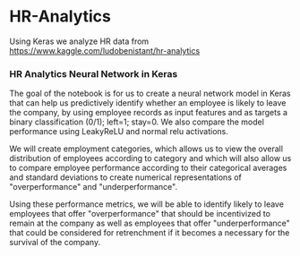 # HR-Analytics
Using Keras we analyze HR data from https://www.kaggle.com/ludobenistant/hr-analytics

### HR Analytics Neural Network in Keras
The goal of the notebook is for us to create a neural network model in Keras that can help us predictively identify whether an employee is likely to leave the company, by using employee records as input features and as targets a binary classification (0/1); left=1; stay=0. We also compare the model performance using LeakyReLU and normal relu activations.

We will create employment categories, which allows us to view the overall distribution of employees according to category and which will also allow us to compare employee performance according to their categorical averages and standard deviations to create numerical representations of "overperformance" and "underperformance".

Using these performance metrics, we will be able to identify likely to leave employees that offer "overperformance" that should be incentivized to remain at the company as well as employees that offer "underperformance" that could be considered for retrenchment if it becomes a necessary for the survival of the company.
